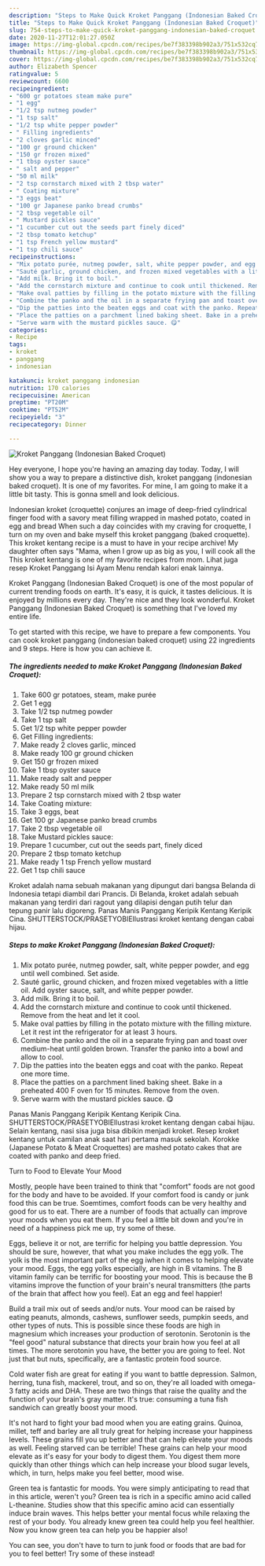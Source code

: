```yaml
---
description: "Steps to Make Quick Kroket Panggang (Indonesian Baked Croquet)"
title: "Steps to Make Quick Kroket Panggang (Indonesian Baked Croquet)"
slug: 754-steps-to-make-quick-kroket-panggang-indonesian-baked-croquet
date: 2020-11-27T12:01:27.050Z
image: https://img-global.cpcdn.com/recipes/be7f383398b902a3/751x532cq70/kroket-panggang-indonesian-baked-croquet-recipe-main-photo.jpg
thumbnail: https://img-global.cpcdn.com/recipes/be7f383398b902a3/751x532cq70/kroket-panggang-indonesian-baked-croquet-recipe-main-photo.jpg
cover: https://img-global.cpcdn.com/recipes/be7f383398b902a3/751x532cq70/kroket-panggang-indonesian-baked-croquet-recipe-main-photo.jpg
author: Elizabeth Spencer
ratingvalue: 5
reviewcount: 6600
recipeingredient:
- "600 gr potatoes steam make pure"
- "1 egg"
- "1/2 tsp nutmeg powder"
- "1 tsp salt"
- "1/2 tsp white pepper powder"
- " Filling ingredients"
- "2 cloves garlic minced"
- "100 gr ground chicken"
- "150 gr frozen mixed"
- "1 tbsp oyster sauce"
- " salt and pepper"
- "50 ml milk"
- "2 tsp cornstarch mixed with 2 tbsp water"
- " Coating mixture"
- "3 eggs beat"
- "100 gr Japanese panko bread crumbs"
- "2 tbsp vegetable oil"
- " Mustard pickles sauce"
- "1 cucumber cut out the seeds part finely diced"
- "2 tbsp tomato ketchup"
- "1 tsp French yellow mustard"
- "1 tsp chili sauce"
recipeinstructions:
- "Mix potato purée, nutmeg powder, salt, white pepper powder, and egg until well combined. Set aside."
- "Sauté garlic, ground chicken, and frozen mixed vegetables with a little oil. Add oyster sauce, salt, and white pepper powder."
- "Add milk. Bring it to boil."
- "Add the cornstarch mixture and continue to cook until thickened. Remove from the heat and let it cool."
- "Make oval patties by filling in the potato mixture with the filling mixture. Let it rest int the refrigerator for at least 3 hours."
- "Combine the panko and the oil in a separate frying pan and toast over medium-heat until golden brown. Transfer the panko into a bowl and allow to cool."
- "Dip the patties into the beaten eggs and coat with the panko. Repeat one more time."
- "Place the patties on a parchment lined baking sheet. Bake in a preheated 400 F oven for 15 minutes. Remove from the oven."
- "Serve warm with the mustard pickles sauce. 😋"
categories:
- Recipe
tags:
- kroket
- panggang
- indonesian

katakunci: kroket panggang indonesian 
nutrition: 170 calories
recipecuisine: American
preptime: "PT20M"
cooktime: "PT52M"
recipeyield: "3"
recipecategory: Dinner

---
```



![Kroket Panggang (Indonesian Baked Croquet)](https://img-global.cpcdn.com/recipes/be7f383398b902a3/751x532cq70/kroket-panggang-indonesian-baked-croquet-recipe-main-photo.jpg)

Hey everyone, I hope you're having an amazing day today. Today, I will show you a way to prepare a distinctive dish, kroket panggang (indonesian baked croquet). It is one of my favorites. For mine, I am going to make it a little bit tasty. This is gonna smell and look delicious.

Indonesian kroket (croquette) conjures an image of deep-fried cylindrical finger food with a savory meat filling wrapped in mashed potato, coated in egg and bread When such a day coincides with my craving for croquette, I turn on my oven and bake myself this kroket panggang (baked croquette). This kroket kentang recipe is a must to have in your recipe archive! My daughter often says &#34;Mama, when I grow up as big as you, I will cook all the This kroket kentang is one of my favorite recipes from mom. Lihat juga resep Kroket Panggang Isi Ayam Menu rendah kalori enak lainnya.

Kroket Panggang (Indonesian Baked Croquet) is one of the most popular of current trending foods on earth. It's easy, it is quick, it tastes delicious. It is enjoyed by millions every day. They're nice and they look wonderful. Kroket Panggang (Indonesian Baked Croquet) is something that I've loved my entire life.


To get started with this recipe, we have to prepare a few components. You can cook kroket panggang (indonesian baked croquet) using 22 ingredients and 9 steps. Here is how you can achieve it.

<!--inarticleads1-->

##### The ingredients needed to make Kroket Panggang (Indonesian Baked Croquet):

1. Take 600 gr potatoes, steam, make purée
1. Get 1 egg
1. Take 1/2 tsp nutmeg powder
1. Take 1 tsp salt
1. Get 1/2 tsp white pepper powder
1. Get  Filling ingredients:
1. Make ready 2 cloves garlic, minced
1. Make ready 100 gr ground chicken
1. Get 150 gr frozen mixed
1. Take 1 tbsp oyster sauce
1. Make ready  salt and pepper
1. Make ready 50 ml milk
1. Prepare 2 tsp cornstarch mixed with 2 tbsp water
1. Take  Coating mixture:
1. Take 3 eggs, beat
1. Get 100 gr Japanese panko bread crumbs
1. Take 2 tbsp vegetable oil
1. Take  Mustard pickles sauce:
1. Prepare 1 cucumber, cut out the seeds part, finely diced
1. Prepare 2 tbsp tomato ketchup
1. Make ready 1 tsp French yellow mustard
1. Get 1 tsp chili sauce


Kroket adalah nama sebuah makanan yang dipungut dari bangsa Belanda di Indonesia tetapi diambil dari Prancis. Di Belanda, kroket adalah sebuah makanan yang terdiri dari ragout yang dilapisi dengan putih telur dan tepung panir lalu digoreng. Panas Manis Panggang Keripik Kentang Keripik Cina. SHUTTERSTOCK/PRASETYOBIEIlustrasi kroket kentang dengan cabai hijau. 

<!--inarticleads2-->

##### Steps to make Kroket Panggang (Indonesian Baked Croquet):

1. Mix potato purée, nutmeg powder, salt, white pepper powder, and egg until well combined. Set aside.
1. Sauté garlic, ground chicken, and frozen mixed vegetables with a little oil. Add oyster sauce, salt, and white pepper powder.
1. Add milk. Bring it to boil.
1. Add the cornstarch mixture and continue to cook until thickened. Remove from the heat and let it cool.
1. Make oval patties by filling in the potato mixture with the filling mixture. Let it rest int the refrigerator for at least 3 hours.
1. Combine the panko and the oil in a separate frying pan and toast over medium-heat until golden brown. Transfer the panko into a bowl and allow to cool.
1. Dip the patties into the beaten eggs and coat with the panko. Repeat one more time.
1. Place the patties on a parchment lined baking sheet. Bake in a preheated 400 F oven for 15 minutes. Remove from the oven.
1. Serve warm with the mustard pickles sauce. 😋


Panas Manis Panggang Keripik Kentang Keripik Cina. SHUTTERSTOCK/PRASETYOBIEIlustrasi kroket kentang dengan cabai hijau. Selain kentang, nasi sisa juga bisa dibikin menjadi kroket. Resep kroket kentang untuk camilan anak saat hari pertama masuk sekolah. Korokke (Japanese Potato &amp; Meat Croquettes) are mashed potato cakes that are coated with panko and deep fried. 

Turn to Food to Elevate Your Mood


Mostly, people have been trained to think that "comfort" foods are not good for the body and have to be avoided. If your comfort food is candy or junk food this can be true. Soemtimes, comfort foods can be very healthy and good for us to eat. There are a number of foods that actually can improve your moods when you eat them. If you feel a little bit down and you're in need of a happiness pick me up, try some of these.

Eggs, believe it or not, are terrific for helping you battle depression. You should be sure, however, that what you make includes the egg yolk. The yolk is the most important part of the egg iwhen it comes to helping elevate your mood. Eggs, the egg yolks especially, are high in B vitamins. The B vitamin family can be terrific for boosting your mood. This is because the B vitamins improve the function of your brain's neural transmitters (the parts of the brain that affect how you feel). Eat an egg and feel happier!

Build a trail mix out of seeds and/or nuts. Your mood can be raised by eating peanuts, almonds, cashews, sunflower seeds, pumpkin seeds, and other types of nuts. This is possible since these foods are high in magnesium which increases your production of serotonin. Serotonin is the "feel good" natural substance that directs your brain how you feel at all times. The more serotonin you have, the better you are going to feel. Not just that but nuts, specifically, are a fantastic protein food source.

Cold water fish are great for eating if you want to battle depression. Salmon, herring, tuna fish, mackerel, trout, and so on, they're all loaded with omega-3 fatty acids and DHA. These are two things that raise the quality and the function of your brain's gray matter. It's true: consuming a tuna fish sandwich can greatly boost your mood. 

It's not hard to fight your bad mood when you are eating grains. Quinoa, millet, teff and barley are all truly great for helping increase your happiness levels. These grains fill you up better and that can help elevate your moods as well. Feeling starved can be terrible! These grains can help your mood elevate as it's easy for your body to digest them. You digest them more quickly than other things which can help increase your blood sugar levels, which, in turn, helps make you feel better, mood wise.

Green tea is fantastic for moods. You were simply anticipating to read that in this article, weren't you? Green tea is rich in a specific amino acid called L-theanine. Studies show that this specific amino acid can essentially induce brain waves. This helps better your mental focus while relaxing the rest of your body. You already knew green tea could help you feel healthier. Now you know green tea can help you be happier also!

You can see, you don't have to turn to junk food or foods that are bad for you to feel better! Try some of these instead!

